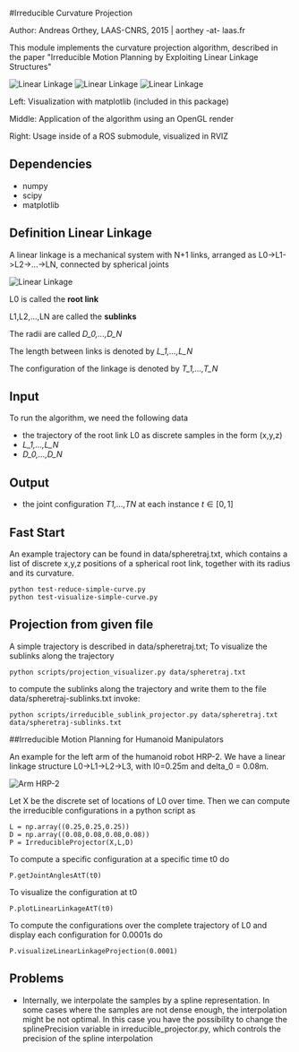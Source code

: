 #Irreducible Curvature Projection

Author: Andreas Orthey, LAAS-CNRS, 2015 | aorthey -at- laas.fr

This module implements the curvature projection algorithm, described in the paper "Irreducible Motion
Planning by Exploiting Linear Linkage Structures"

![Linear Linkage](https://github.com/orthez/irreducible-curvature-projection/raw/master/images/snake.png "Curvature Projection") 
![Linear Linkage](https://github.com/orthez/irreducible-curvature-projection/raw/master/images/swimming_snake.png "Curvature Projection") 
![Linear Linkage](https://github.com/orthez/irreducible-curvature-projection/raw/master/images/hrp2.png "Curvature Projection") 

Left: Visualization with matplotlib (included in this package)

Middle: Application of the algorithm using an OpenGL render

Right: Usage inside of a ROS submodule, visualized in RVIZ

## Dependencies

 * numpy
 * scipy
 * matplotlib

## Definition Linear Linkage

A linear linkage is a mechanical system with N+1 links, arranged as
L0->L1->L2->...->LN, connected by spherical joints

![Linear Linkage](https://github.com/orthez/irreducible-curvature-projection/raw/master/images/hierarchy-chain.png "Linear Linkage")

L0 is called the **root link**

L1,L2,...,LN are called the **sublinks**

The radii are called *D_0,...,D_N*

The length between links is denoted by *L_1,...,L_N*

The configuration of the linkage is denoted by *T_1,...,T_N*

## Input

To run the algorithm, we need the following data

 * the trajectory of the root link L0 as discrete samples in the form (x,y,z)
 * *L_1,...,L_N*
 * *D_0,...,D_N*

## Output

 * the joint configuration *T1,...,TN* at each instance $t \in [0,1]$

## Fast Start

An example trajectory can be found in data/spheretraj.txt, which contains a list
of discrete x,y,z positions of a spherical root link, together with its radius
and its curvature. 

    python test-reduce-simple-curve.py
    python test-visualize-simple-curve.py


## Projection from given file

A simple trajectory is described in data/spheretraj.txt; To visualize the sublinks along the trajectory
    
    python scripts/projection_visualizer.py data/spheretraj.txt
    
to compute the sublinks along the trajectory and write them to the file data/spheretraj-sublinks.txt invoke:

    python scripts/irreducible_sublink_projector.py data/spheretraj.txt data/spheretraj-sublinks.txt
    
##Irreducible Motion Planning for Humanoid Manipulators

An example for the left arm of the humanoid robot HRP-2. We have a linear
linkage structure L0->L1->L2->L3, with l0=0.25m and delta_0 = 0.08m. 

![Arm HRP-2](https://github.com/orthez/irreducible-curvature-projection/raw/master/images/arm_linear_linkage.png "Arm as Linear Linkage")

Let X be the discrete set of locations of L0 over time. Then we can compute the
irreducible configurations in a python script as

    L = np.array((0.25,0.25,0.25))
    D = np.array((0.08,0.08,0.08,0.08))
    P = IrreducibleProjector(X,L,D)
    
To compute a specific configuration at a specific time t0 do

    P.getJointAnglesAtT(t0)
    
To visualize the configuration at t0

    P.plotLinearLinkageAtT(t0)
    
To compute the configurations over the complete trajectory of L0 and display each configuration for 0.0001s do

    P.visualizeLinearLinkageProjection(0.0001)

## Problems

  * Internally, we interpolate the samples by a spline representation. In some cases where the samples are not dense enough, the interpolation might be not optimal. In this case you have the possibility to change the splinePrecision variable in irreducible_projector.py, which controls the precision of the spline interpolation
